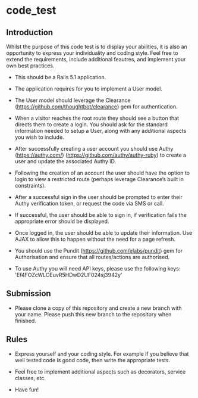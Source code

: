# code_test

## Introduction

Whilst the purpose of this code test is to display your abilities, it is also an opportunity to express your individuality and coding style. Feel free to extend the requirements, include additional feautres, and implement your own best practices.

- This should be a Rails 5.1 application.

- The application requires for you to implement a User model.

- The User model should leverage the Clearance (https://github.com/thoughtbot/clearance) gem for authentication.

- When a visitor reaches the root route they should see a button that directs them to create a login. You should ask for the standard information needed to setup a User, along with any additional aspects you wish to include.

- After successfully creating a user account you should use Authy (https://authy.com/) (https://github.com/authy/authy-ruby) to create a user and update the associated Authy ID.

- Following the creation of an account the user should have the option to login to view a restricted route (perhaps leverage Clearance’s built in constraints).

- After a successful sign in the user should be prompted to enter their Authy verification token, or request the code via SMS or call.

- If successful, the user should be able to sign in, if verification fails the appropriate error should be displayed.

- Once logged in, the user should be able to update their information. Use AJAX to allow this to happen without the need for a page refresh.

- You should use the Pundit (https://github.com/elabs/pundit) gem for Authorisation and ensure that all routes/actions are authorised.

- To use Authy you will need API keys, please use the following keys: 'Ef4FOZcWLOEuvR5HDwD2UF024sj3942y'

## Submission

- Please clone a copy of this repository and create a new branch with your name. Please push this new branch to the repository when finished.

## Rules

- Express yourself and your coding style. For example if you believe that well tested code is good code, then write the appropriate tests.

- Feel free to implement additional aspects such as decorators, service classes, etc.

- Have fun!
